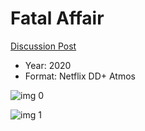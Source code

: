 # Fatal Affair

[Discussion Post](https://www.avsforum.com/threads/bass-eq-for-filtered-movies.2995212/post-59959016)

* Year: 2020
* Format: Netflix DD+ Atmos

![img 0](https://i.imgur.com/kOSNjsy.jpg)

![img 1](https://i.imgur.com/j3DXhIC.png)

